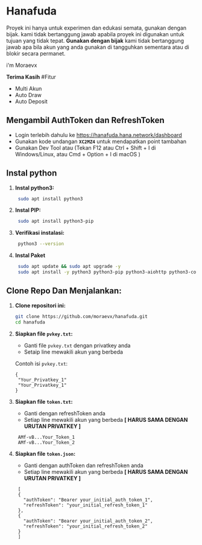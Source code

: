# Hanafuda

Proyek ini hanya untuk experimen dan edukasi semata, gunakan dengan bijak. kami tidak bertanggung jawab apabila proyek ini digunakan untuk tujuan yang tidak tepat.
**Gunakan dengan bijak** kami tidak bertanggung jawab apa bila akun yang anda gunakan di tangguhkan sementara atau di blokir secara permanet.
  
i'm Moraevx 

**Terima Kasih**
#Fitur
- Multi Akun
- Auto Draw
- Auto Deposit


## Mengambil AuthToken dan RefreshToken
- Login terlebih dahulu ke https://hanafuda.hana.network/dashboard
- Gunakan kode undangan **`XC2MZ4`** untuk mendapatkan point tambahan
- Gunakan Dev Tool atau (Tekan F12 atau Ctrl + Shift + I di Windows/Linux, atau Cmd + Option + I di macOS )
  
  
## Instal python

1. **Instal python3:**
   
   ```bash
    sudo apt install python3
   ```
3. **Instal PIP:**
   ```bash
    sudo apt install python3-pip
   ```
4. **Verifikasi instalasi:**
   
   ```bash
    python3 --version
   ```
5. **Instal Paket**
   
   ```bash
    sudo apt update && sudo apt upgrade -y
    sudo apt install -y python3 python3-pip python3-aiohttp python3-colorama python3-web3 python3-argparse python3-pyfiglet
   ```
   
## Clone Repo Dan Menjalankan:

1. **Clone repositori ini:**
 
   ```bash
   git clone https://github.com/moraevx/hanafuda.git
   cd hanafuda
   ```
   
2. **Siapkan file `pvkey.txt`:**

   - Ganti file `pvkey.txt` dengan privatkey anda
   - Setaip line mewakili akun yang berbeda

   Contoh isi `pvkey.txt`:

   ```
   {
    "Your_Privatkey_1"
    "Your_Privatkey_1"  
   }
   ```

3. **Siapkan file `token.txt`:**

   - Ganti dengan refreshToken anda
   - Setiap line mewakili akun yang berbeda **[ HARUS SAMA DENGAN URUTAN PRIVATKEY ]**

   ```
    AMf-vB...Your_Token_1
    AMf-vB...Your_Token_2
   ```

3. **Siapkan file `token.json`:**

   - Ganti dengan authToken dan refreshToken anda
   - Setiap line mewakili akun yang berbeda **[ HARUS SAMA DENGAN URUTAN PRIVATKEY ]**

   ```
    [
    {
      "authToken": "Bearer your_initial_auth_token_1",
      "refreshToken": "your_initial_refresh_token_1"
    },
    {
      "authToken": "Bearer your_initial_auth_token_2",
      "refreshToken": "your_initial_refresh_token_2"
    }
    ]
   ```



